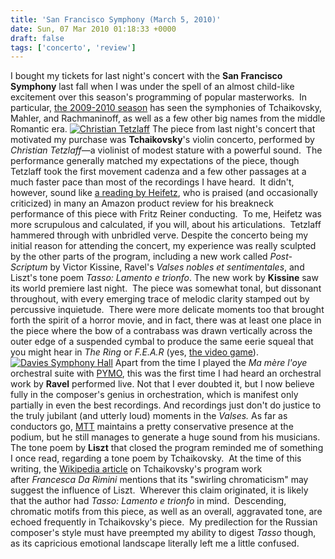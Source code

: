 ```yaml
---
title: 'San Francisco Symphony (March 5, 2010)'
date: Sun, 07 Mar 2010 01:18:33 +0000
draft: false
tags: ['concerto', 'review']
---
```


I bought my tickets for last night's concert with the **San Francisco Symphony** last fall when I was under the spell of an almost child-like excitement over this season's programming of popular masterworks.  In particular, [the 2009-2010 season](http://www.sfsymphony.org/season/Calendar.aspx "SFSymphony Calendar") has seen the symphonies of Tchaikovsky, Mahler, and Rachmaninoff, as well as a few other big names from the middle Romantic era. [![Christian Tetzlaff](https://alexchao-blog-media.s3.amazonaws.com/2021/07/a2e8a-christiantetzlaff.jpg "Christian Tetzlaff")](http://www.christiantetzlaff.com/index_en.html) The piece from last night's concert that motivated my purchase was **Tchaikovsky**'s violin concerto, performed by _Christian Tetzlaff_—a violinist of modest stature with a powerful sound.  The performance generally matched my expectations of the piece, though Tetzlaff took the first movement cadenza and a few other passages at a much faster pace than most of the recordings I have heard.  It didn't, however, sound like [a reading by Heifetz](http://www.lala.com/#album/504684633539769990 "Heifetz plays Tchaikovsky"), who is praised (and occasionally criticized) in many an Amazon product review for his breakneck performance of this piece with Fritz Reiner conducting.  To me, Heifetz was more scrupulous and calculated, if you will, about his articulations.  Tetzlaff hammered through with unbridled verve. Despite the concerto being my initial reason for attending the concert, my experience was really sculpted by the other parts of the program, including a new work called _Post-Scriptum_ by Victor Kissine, Ravel's _Valses nobles et sentimentales_, and Liszt's tone poem _Tasso: Lamento e trionfo_. The new work by **Kissine** saw its world premiere last night.  The piece was somewhat tonal, but dissonant throughout, with every emerging trace of melodic clarity stamped out by percussive inquietude.  There were more delicate moments too that brought forth the spirit of a horror movie, and in fact, there was at least one place in the piece where the bow of a contrabass was drawn vertically across the outer edge of a suspended cymbal to produce the same eerie squeal that you might hear in _The Ring_ or _F.E.A.R_ (yes, [the video game](http://www.whatisfear.com/ "F.E.A.R.")). [![Davies Symphony Hall](https://alexchao-blog-media.s3.amazonaws.com/2021/07/42f75-davies.jpg "Davies Symphony Hall")](http://www.flickr.com/photos/45688285@N00/551389767/) Apart from the time I played the _Ma mère l'oye_ orchestral suite with [PYMO](http://www.pymo.org/ "Pasadena Young Musicians Orchestra"), this was the first time I had heard an orchestral work by **Ravel** performed live. Not that I ever doubted it, but I now believe fully in the composer's genius in orchestration, which is manifest only partially in even the best recordings. And recordings just don't do justice to the truly jubilant (and utterly loud) moments in the _Valses._ As far as conductors go, [MTT](http://www.michaeltilsonthomas.com/ "Michael Tilson Thomas") maintains a pretty conservative presence at the podium, but he still manages to generate a huge sound from his musicians. The tone poem by **Liszt** that closed the program reminded me of something I once read, regarding a tone poem by Tchaikovsky.  At the time of this writing, the [Wikipedia article](http://en.wikipedia.org/wiki/Francesca_da_Rimini_(Tchaikovsky) "Francesca Da Rimini at Wikipedia") on Tchaikovsky's program work after _Francesca Da Rimini_ mentions that its "swirling chromaticism" may suggest the influence of Liszt.  Wherever this claim originated, it is likely that the author had _Tasso: Lamento e trionfo_ in mind.  Descending, chromatic motifs from this piece, as well as an overall, aggravated tone, are echoed frequently in Tchaikovsky's piece.  My predilection for the Russian composer's style must have preempted my ability to digest _Tasso_ though, as its capricious emotional landscape literally left me a little confused.
